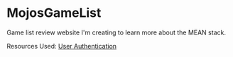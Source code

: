 # MojosGameList
Game list review website I'm creating to learn more about the MEAN stack. 

Resources Used: 
[User Authentication](https://www.bezkoder.com/node-js-mongodb-auth-jwt/)

